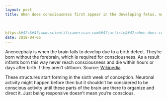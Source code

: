 ```yaml
---
layout: post
title: When does consciousness first appear in the developing fetus, newborn, etc.?
    
        
    
https:&#47;&#47;www.scientificamerican.com&#47;article&#47;when-does-consciousness-arise&#47;
date: 2018-04-05
---
```


<p>Anencephaly is when the brain fails to develop due to a birth defect. They’re born without the forebrain, which is required for consciousness. As a result infants born this way never reach consciousness and die within hours or days after birth if they aren’t stillborn. Source: <a href="https://en.wikipedia.org/wiki/Neural_tube_defect" data-qt-tooltip="wikipedia.org">Wikipedia</a></p><p>These structures start forming in the sixth week of conception. Neuronal activity might happen before then but it shouldn’t be considered to be conscious activity until these parts of the brain are there to organize and direct it. Just being responsive doesn’t mean you’re conscious.</p>
